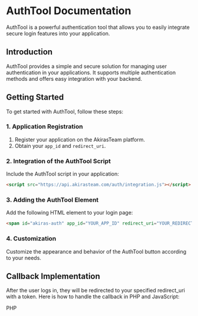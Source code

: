 # AuthTool Documentation

AuthTool is a powerful authentication tool that allows you to easily integrate secure login features into your application.

## Introduction

AuthTool provides a simple and secure solution for managing user authentication in your applications. It supports multiple authentication methods and offers easy integration with your backend.

## Getting Started

To get started with AuthTool, follow these steps:

### 1. Application Registration

1. Register your application on the AkirasTeam platform.
2. Obtain your `app_id` and `redirect_uri`.

### 2. Integration of the AuthTool Script

Include the AuthTool script in your application:

```html
<script src="https://api.akirasteam.com/auth/integration.js"></script>
```

### 3. Adding the AuthTool Element

Add the following HTML element to your login page:

```html
<span id="akiras-auth" app_id="YOUR_APP_ID" redirect_uri="YOUR_REDIRECT_URI"></span>
```

### 4. Customization

Customize the appearance and behavior of the AuthTool button according to your needs.

## Callback Implementation

After the user logs in, they will be redirected to your specified redirect_uri with a token. Here is how to handle the callback in PHP and JavaScript:

PHP
